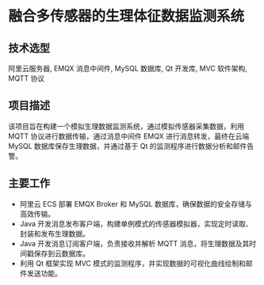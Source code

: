 #  融合多传感器的生理体征数据监测系统

##  技术选型
阿里云服务器, EMQX 消息中间件, MySQL 数据库, Qt 开发库, MVC 软件架构, MQTT 协议

##  项目描述

该项目旨在构建一个模拟生理数据监测系统，通过模拟传感器采集数据，利用 MQTT 协议进行数据传输，通过消息中间件 EMQX 进行消息转发，最终在云端 MySQL 数据库保存生理数据，并通过基于 Qt 的监测程序进行数据分析和邮件告警。

## 主要工作
- 阿里云 ECS 部署 EMQX Broker 和 MySQL 数据库，确保数据的安全存储与高效传输。
- Java 开发消息发布客户端，构建单例模式的传感器模拟器，实现定时读取、封装和发布生理数据。
- Java 开发消息订阅客户端，负责接收并解析 MQTT 消息，将生理数据及其时间戳保存到云数据库。
- 利用 Qt 框架实现 MVC 模式的监测程序，并实现数据的可视化曲线绘制和邮件发送功能。
